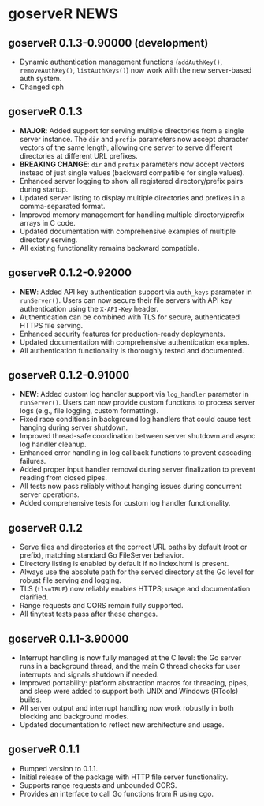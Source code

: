 # goserveR NEWS

## goserveR 0.1.3-0.90000 (development)

- Dynamic authentication management functions (`addAuthKey()`, `removeAuthKey()`, `listAuthKeys()`) now work with the new server-based auth system.
- Changed cph

## goserveR 0.1.3

- **MAJOR**: Added support for serving multiple directories from a single server instance. The `dir` and `prefix` parameters now accept character vectors of the same length, allowing one server to serve different directories at different URL prefixes.
- **BREAKING CHANGE**: `dir` and `prefix` parameters now accept vectors instead of just single values (backward compatible for single values).
- Enhanced server logging to show all registered directory/prefix pairs during startup.
- Updated server listing to display multiple directories and prefixes in a comma-separated format.
- Improved memory management for handling multiple directory/prefix arrays in C code.
- Updated documentation with comprehensive examples of multiple directory serving.
- All existing functionality remains backward compatible.

## goserveR 0.1.2-0.92000

- **NEW**: Added API key authentication support via `auth_keys` parameter in `runServer()`. Users can now secure their file servers with API key authentication using the `X-API-Key` header.
- Authentication can be combined with TLS for secure, authenticated HTTPS file serving.
- Enhanced security features for production-ready deployments.
- Updated documentation with comprehensive authentication examples.
- All authentication functionality is thoroughly tested and documented.

## goserveR 0.1.2-0.91000

- **NEW**: Added custom log handler support via `log_handler` parameter in `runServer()`. Users can now provide custom functions to process server logs (e.g., file logging, custom formatting).
- Fixed race conditions in background log handlers that could cause test hanging during server shutdown.
- Improved thread-safe coordination between server shutdown and async log handler cleanup.
- Enhanced error handling in log callback functions to prevent cascading failures.
- Added proper input handler removal during server finalization to prevent reading from closed pipes.
- All tests now pass reliably without hanging issues during concurrent server operations.
- Added comprehensive tests for custom log handler functionality.

## goserveR 0.1.2

- Serve files and directories at the correct URL paths by default (root or prefix), matching standard Go FileServer behavior.
- Directory listing is enabled by default if no index.html is present.
- Always use the absolute path for the served directory at the Go level for robust file serving and logging.
- TLS (`tls=TRUE`) now reliably enables HTTPS; usage and documentation clarified.
- Range requests and CORS remain fully supported.
- All tinytest tests pass after these changes.

## goserveR 0.1.1-3.90000

- Interrupt handling is now fully managed at the C level: the Go server runs in a background thread, and the main C thread checks for user interrupts and signals shutdown if needed.
- Improved portability: platform abstraction macros for threading, pipes, and sleep were added to support both UNIX and Windows (RTools) builds.
- All server output and interrupt handling now work robustly in both blocking and background modes.
- Updated documentation to reflect new architecture and usage.

## goserveR 0.1.1

- Bumped version to 0.1.1.
- Initial release of the package with HTTP file server functionality.
- Supports range requests and unbounded CORS.
- Provides an interface to call Go functions from R using cgo.
